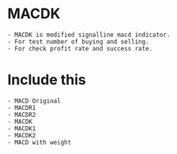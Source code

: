 # MACDK
    - MACDK is modified signalline macd indicator. 
    - For test number of buying and selling.
    - For check profit rate and success rate.
# Include this
    - MACD Original
    - MACDR1
    - MACDR2
    - MACDK
    - MACDK1
    - MACDK2
    - MACD with weight
